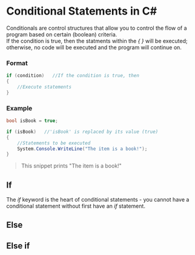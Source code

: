 # Conditional Statements in C#
Conditionals are control structures that allow you to control the flow of a program based on certain (boolean) criteria. <br />
If the condition is true, then the statments within the _{ }_ will be executed; otherwise, no code will be executed and the program will continue on.

### Format
```C#
if (condition)   //If the condition is true, then
{
    //Execute statements
}
```
### Example
```C#
bool isBook = true;

if (isBook)   //'isBook' is replaced by its value (true)
{
    //Statements to be executed
    System.Console.WriteLine("The item is a book!");
}

```
> This snippet prints "The item is a book!"

## If 
The _if_ keyword is the heart of conditional statements - you cannot have a conditional statement without first have an _if_ statement. <br />

## Else

## Else if
